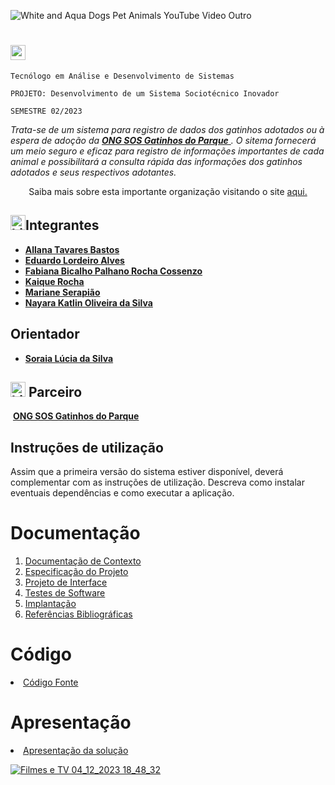 ![White and Aqua Dogs Pet   Animals YouTube Video Outro](https://github.com/ICEI-PUC-Minas-PMV-ADS/Grupo4Turma-2/assets/78277341/80394c2f-0c0a-4040-9bcb-ccf8b41c9d31)

# <img width="24" height="24" src="https://img.icons8.com/plumpy/24/kitten.png" alt="kitten"/>



`Tecnólogo em Análise e Desenvolvimento de Sistemas`

`PROJETO: Desenvolvimento de um Sistema Sociotécnico Inovador`

`SEMESTRE 02/2023`

_Trata-se de um sistema para registro de dados dos gatinhos adotados ou à espera de adoção da  <a href="https://sosgatinhosdoparque.com.br/site/">**ONG SOS Gatinhos do Parque** </a>. O sitema fornecerá um meio seguro e eficaz para registro de informações importantes de cada animal e possibilitará a consulta rápida das informações dos gatinhos adotados e seus respectivos adotantes._ 



<div align="center" dir="auto"> 
<img src="http://i11.photobucket.com/albums/a168/evelynregly/minigifs/mini092.gif" alt="">Saiba mais sobre esta importante organização visitando o site <a href="https://sosgatinhosdoparque.com.br/site/">aqui.</a>


 </div>


## <img width="24" height="24" src="https://img.icons8.com/plumpy/24/kitten.png" alt="kitten"/>Integrantes

* <a href="https://github.com/allana-tb" target="_blank"> **Allana Tavares Bastos**</a>
* <a href="https://github.com/Edu-DevBr" target="_blank"> **Eduardo Lordeiro Alves**</a>
* <a href="https://github.com/fabipalhano"> **Fabiana Bicalho Palhano Rocha Cossenzo**</a>
* <a href="https://github.com/kaiqueRoc"> **Kaique  Rocha** </a> 
* <a href="https://github.com/Mariane03"> **Mariane Serapião** </a>
* <a href="https://github.com/nayarakatlin"> **Nayara Katlin Oliveira da Silva** </a>


## Orientador

* <a href="https://github.com/ICEI-PUC-Minas-PMV-ADS">**Soraia Lúcia da Silva** </a>

## <img width="24" height="24" src="https://img.icons8.com/plumpy/24/kitten.png" alt="kitten"/> Parceiro

<img src="http://i11.photobucket.com/albums/a168/evelynregly/minigifs/mini092.gif" alt=""> <a href="https://sosgatinhosdoparque.com.br/site/">**ONG SOS Gatinhos do Parque** </a>

## Instruções de utilização

Assim que a primeira versão do sistema estiver disponível, deverá complementar com as instruções de utilização. Descreva como instalar eventuais dependências e como executar a aplicação.

# Documentação

<ol>
<li><a href="docs/01-Documentação de Contexto.md"> Documentação de Contexto</a></li>
<li><a href="docs/02-Especificação do Projeto.md"> Especificação do Projeto</a></li>
<li><a href="docs/03-Projeto de Interface.md"> Projeto de Interface</a></li>
<li><a href="docs/04-Testes de Software.md"> Testes de Software</a></li>
<li><a href="docs/05-Implantação.md"> Implantação</a></li>
<li><a href="docs/06-Referências Bibliográficas.md"> Referências Bibliográficas</a></li>
</ol>

# Código

<li><a href="src/README.md"> Código Fonte</a></li>

# <img src="http://i11.photobucket.com/albums/a168/evelynregly/minigifs/minibrilho.gif" alt="">Apresentação

<li><a href="presentation/README.md"> Apresentação da solução</a></li>
<ol>
</ol>

[![Filmes e TV 04_12_2023 18_48_32](https://github.com/ICEI-PUC-Minas-PMV-ADS/CatConnect/assets/75712250/ef9dea8e-c0ea-47cd-b705-8e6ef0ec30a6)](https://youtu.be/M2G-rdwLnoQ)

